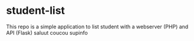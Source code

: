 # student-list 
This repo is a simple application to list student with a webserver (PHP) and API (Flask)
saluut
coucou
supinfo
